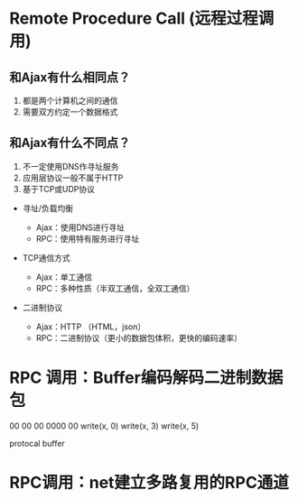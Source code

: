# Remote Procedure Call (远程过程调用)

## 和Ajax有什么相同点？
1. 都是两个计算机之间的通信
2. 需要双方约定一个数据格式

## 和Ajax有什么不同点？
1.  不一定使用DNS作寻址服务
2.  应用层协议一般不属于HTTP
3.  基于TCP或UDP协议

- 寻址/负载均衡
  - Ajax：使用DNS进行寻址
  - RPC：使用特有服务进行寻址

- TCP通信方式
  - Ajax：单工通信
  - RPC：多种性质（半双工通信，全双工通信）

- 二进制协议
  - Ajax：HTTP （HTML，json）
  - RPC：二进制协议（更小的数据包体积，更快的编码速率）

# RPC 调用：Buffer编码解码二进制数据包
  00 00 00      0000          00
  write(x, 0)   write(x, 3)   write(x, 5)

  protocal buffer


# RPC调用：net建立多路复用的RPC通道